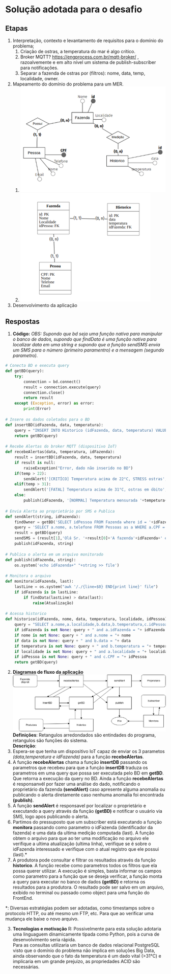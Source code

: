 # Solução adotada para o desafio


## Etapas
1. Interpretação, contexto e levantamento de requisitos para o domínio do problema;
    1. Criação de ostras, a temperatura do mar é algo crítico.
    1. Broker MQTT? https://engprocess.com.br/mqtt-broker/ , razoalvemente e em alto nível um sistema de publish-subscriber para notificações.
    1. Separar a fazenda de ostras por (filtros): nome, data, temp, localidade, owner.
1. Mapeamento do domínio do problema para um MER.
    1. ![Mapeamento Conceitual](images/modelo-conceitual.png)
    1. ![Mapemaneto Lógico](images/modelo-logico.png)
1. Desenvolvimento da aplicação

## Respostas
1. __Código:__ _OBS: Supondo que bd seja uma função nativa para manipular o banco de dados, supondo que findData é uma função nativa para localizar data em uma string e supondo que a função sendSMS envia um SMS para o número (primeiro paramentro) e a mensagem (segundo parametro)._
```python
# Conecta BD e executa query
def getBD(query):
    try:
        connection = bd.connect()
        result = connection.execute(query)
        connection.close()
        return result
    except (Exception, error) as error:
        print(Error)

# Insere os dados coletados para o BD
def insertBD(idFazenda, data, temperatura):
    query = "INSERT INTO Historico (idFazenda, data, temperatura) VALUES (idFazenda, data, temperatura)"
    return getBD(query)
        
# Recebe Alertas do broker MQTT (dispositivo IoT)
def recebeAlertas(data, temperatura, idFazenda):
    result = insertBD(idFazenda, data, temperatura)
    if result is null:
        raiseException("Error, dado não inserido no BD")
    if(temp > 22):
        sendAlert('[CRITÍCO] Temperatura acima de 22°C, STRESS ostras', idFazenda)
    elif(temp > 31):
        sendAlert('[FATAL] Temperatura acima de 31°C, ostras em óbito', idFazenda)
    else:
        publish(idFazenda, '[NORMAL] Temperatura mensurada '+tempetura+'°C')

# Envia Alerta ao proprietário por SMS e Publica         
def sendAlert(string, idFazenda):
    findOwner = getBD('SELECT idPessoa FROM Fazenda where id = '+idFazenda)
    query = 'SELECT a.nome, a.telefone FROM Pessoas as a WHERE a.CPF = '+findOwner+'"'
    result = getBD(query)
    sendSMS = (result[1],'Olá Sr. '+result[0]+'A fazenda'+idFazenda+' está com o seguinte alerta: '+string)
    publish(idFazenda, string)

# Publica o alerta em um arquivo monitorado
def publish(idFazenda, string):
    os.system('echo idFazenda+" "+string >> file')

# Monitora o arquivo
def monitora(idFazenda, last):
    lastLine = os.system("awk '/./{line=$0} END{print line}' file")
    if idFazenda is in lastLine:
        if findData(lastLine) > data(last):
            raise(Atualização)

# Acessa historico
def historico(idFazenda, nome, data, temperatura, localidade, idPessoa)
    query = "SELECT a.nome,a.localidade,b.data,b.temperatura,c.idPessoa FROM Fazenda as a, Historico as b, Pessoa as c WHERE a.id = b.idFazenda and a.idPessoa = c.CPF"
    if idFazenda is not None: query + " and a.idFazenda = "+ idFazenda
    if nome is not None: query + " and a.nome = "+ nome
    if data is not None: query + " and b.data = "+ data
    if temperatura is not None: query + " and b.temperatura = "+ temperatura
    if localidade is not None: query + " and a.localidade = "+ localidade
    if idPessoa is not None: query + " and c.CPF = "+ idPessoa
    return getBD(query)
```

2. __Diagramas de fluxo da aplicação__
![Diagram de Fluxo do programa](images/Diagrama-Fluxo.png)
__Definições__: Retangulos arredondados são entindades do programa, retangulos são funções do sistema.  
__Descrição__: 
1. Espera-se que tenha um dispositivo IoT capaz de enviar os 3 parametos _(data,temperatura e idFazenda)_ para a função __recebeAlertas__.
1. A função __recebeAlertas__ chama a função __insertDB__ passando os parametros que recebeu para que a função __insertDB__ traduza os parametros em uma query que possa ser executada pelo BD em __getBD__. Que retorna a execução da query no BD. Ainda a função __recebeAlertas__ é responsanvél por fazer uma análise do dado, notificando o proprietário da fazenda __(sendAlert)__ caso apresente alguma anomalia ou publicando o alerta diretamente caso nenhuma anomalia foi encontrada __(publish)__.
1. A função __sendAlert__ é responsavel por localizar o proprietário e executando a query através da função __(getBD)__ e notificar o usuário via SMS, logo apos publicando o alerta.
1. Partimos do pressuposto que um subscriber está executando a função __monitora__ passando como parametro o idFazenda (identificador da fazenda) e uma data da ultima medição computada (last). A função obtem o arquivo  para que ao ter uma modificação no arquivo ele verifique a ultima atualização (ultima linha), verifique se é sobre o idFazenda interessado e verifique com o atual registro que ele possui (last).*
1. A produtora pode consultar e filtrar os resultados através da função __historico__. A função recebe como parametros todos os filtros que ela possa querer utilizar. A execução é simples, basta informar os campos como parametro para a função que se deseja verificar, a função monta a query para executar no banco de dados __(getBD)__ e retorna os resultados para a produtora. O resultado pode ser salvo em um arquivo, exibido no terminal ou passado como object para uma função do FrontEnd.

*: Diversas estratégias podem ser adotadas, como timestamps sobre o protocolo HTTP, ou até mesmo um FTP, etc. Para que ao verificar uma mudança ele baixe o novo arquivo. 

3. __Tecnologias e motivação__
R: Possivelmente para esta solução adotaria uma linguaguem dinamicamente tipada como Python, pois a curva de desenvolvimento seria rápida.  
Para as consultas  utilizaria um banco de dados relacional PostgreSQL visto que o domínio do problema não implica em soluções Big Data, ainda observando que o fato da temperatura é um dado vital (>31°C) e implicaria em um grande prejuizo, as propriedades ACID são necessárias.  
